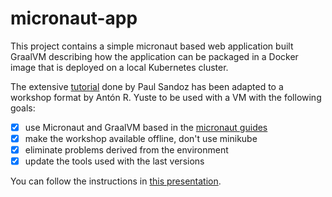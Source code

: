 # micronaut-app

This project contains a simple micronaut based web application built GraalVM describing how the application can be packaged in a Docker image that is deployed on a local Kubernetes cluster.

The extensive [tutorial](https://github.com/PaulSandoz/jersey-netty-app/blob/master/Tutorial.md) done by Paul Sandoz has been adapted to a workshop format by Antón R. Yuste to be used with a VM with the following goals: 

- [x] use Micronaut and GraalVM based in the [micronaut guides]()
- [x] make the workshop available offline, don't use minikube
- [x] eliminate problems derived from the environment
- [x] update the tools used with the last versions

You can follow the instructions in [this presentation](https://docs.google.com/presentation/d/1l04h6MLvHANFKYgBzDsSn6QAXpzAgyIW1OK-lVQtFLM/edit?usp=sharing).

